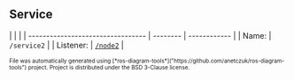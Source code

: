 <!--
File was automatically generated using 'ros-diagram-tools' project.
Project is distributed under the BSD 3-Clause license.
-->

## Service


|  |  |
| --------------------------------- | -------- | ------------ |
| Name: | `/service2` |
| Listener: | [`/node2`](n__node2.html) |



<font size="1">
    File was automatically generated using [*ros-diagram-tools*]("https://github.com/anetczuk/ros-diagram-tools") project.
    Project is distributed under the BSD 3-Clause license.
</font>
